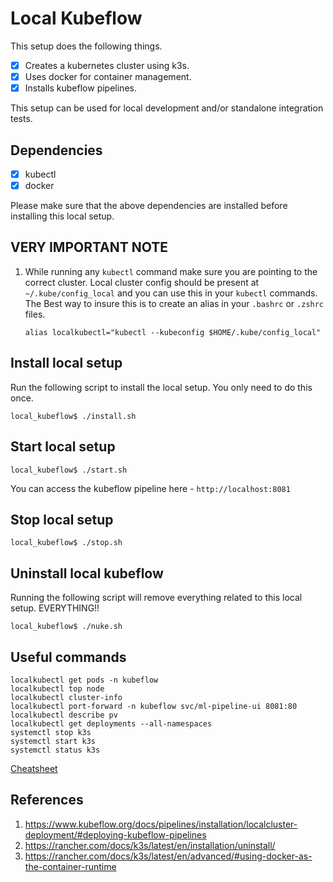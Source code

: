 # Local Kubeflow
This setup does the following things.

- [x] Creates a kubernetes cluster using k3s.
- [x] Uses docker for container management.
- [x] Installs kubeflow pipelines.

This setup can be used for local development and/or standalone integration tests.

## Dependencies
- [x] kubectl
- [x] docker

Please make sure that the above dependencies are installed before installing this local setup.

## VERY IMPORTANT NOTE
1. While running any `kubectl` command make sure you are pointing to the correct cluster. Local cluster config 
should be present at `~/.kube/config_local` and you can use this in your `kubectl` commands. The Best way to insure this is to create an alias in your `.bashrc` or `.zshrc` files.
   ```
   alias localkubectl="kubectl --kubeconfig $HOME/.kube/config_local"
   ```

## Install local setup
Run the following script to install the local setup. You only need to do this once.
```
local_kubeflow$ ./install.sh
```

## Start local setup
```
local_kubeflow$ ./start.sh
```
You can access the kubeflow pipeline here - `http://localhost:8081`

## Stop local setup
```
local_kubeflow$ ./stop.sh
```

## Uninstall local kubeflow
Running the following script will remove everything related to this local setup. EVERYTHING!!
```
local_kubeflow$ ./nuke.sh
```

## Useful commands
```
localkubectl get pods -n kubeflow
localkubectl top node
localkubectl cluster-info
localkubectl port-forward -n kubeflow svc/ml-pipeline-ui 8081:80
localkubectl describe pv
localkubectl get deployments --all-namespaces
systemctl stop k3s
systemctl start k3s
systemctl status k3s
```
[Cheatsheet](https://kubernetes.io/docs/reference/kubectl/cheatsheet/)

## References
1. https://www.kubeflow.org/docs/pipelines/installation/localcluster-deployment/#deploying-kubeflow-pipelines
2. https://rancher.com/docs/k3s/latest/en/installation/uninstall/
3. https://rancher.com/docs/k3s/latest/en/advanced/#using-docker-as-the-container-runtime
